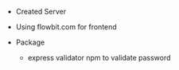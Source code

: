 - Created Server
- Using flowbit.com for frontend

- Package
  - express validator npm to validate password
